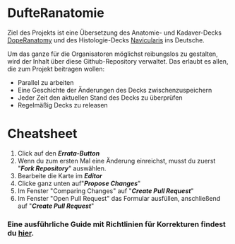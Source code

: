 # DufteRanatomie
Ziel des Projekts ist eine Übersetzung des Anatomie- und Kadaver-Decks [DopeRanatomy](https://www.reddit.com/r/medicalschoolanki/comments/gx128c/fully_tagged_dope_anatomy/) und des Histologie-Decks [Navicularis](https://www.reddit.com/r/medicalschoolanki/comments/beg21n/navis_histology/) ins Deutsche.

Um das ganze für die Organisatoren möglichst reibungslos zu gestalten, wird der Inhalt über diese Github-Repository verwaltet. Das erlaubt es allen, die zum Projekt beitragen wollen:
- Parallel zu arbeiten
- Eine Geschichte der Änderungen des Decks zwischenzuspeichern
- Jeder Zeit den aktuellen Stand des Decks zu überprüfen
- Regelmäßig Decks zu releasen

# Cheatsheet
1. Click auf den _**Errata-Button**_
2. Wenn du zum ersten Mal eine Änderung einreichst, musst du zuerst "_**Fork Repository**_" auswählen.
3. Bearbeite die Karte im _**Editor**_
4. Clicke ganz unten auf"_**Propose Changes**_"
5. Im Fenster "Comparing Changes" auf "_**Create Pull Request**_"
6. Im Fenster "Open Pull Request" das Formular ausfüllen, anschließend auf "_**Create Pull Request**_"

### Eine ausführliche Guide mit Richtlinien für Korrekturen findest du [hier](https://github.com/sannennetarou/DufteRanatomie/blob/main/CONTRIBUTING.md).
